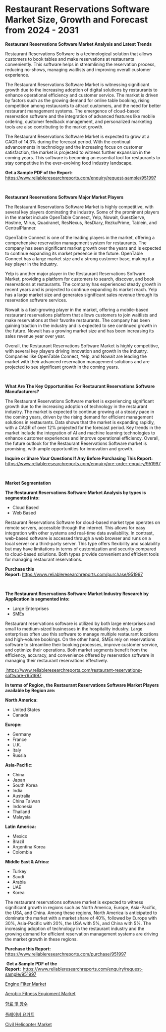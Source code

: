 <p><h1>Restaurant Reservations Software Market Size, Growth and Forecast from 2024 - 2031</h1></p><p><strong>Restaurant Reservations Software Market Analysis and Latest Trends</strong></p>
<p><p>Restaurant Reservations Software is a technological solution that allows customers to book tables and make reservations at restaurants conveniently. This software helps in streamlining the reservation process, reducing no-shows, managing waitlists and improving overall customer experience.</p><p>The Restaurant Reservations Software Market is witnessing significant growth due to the increasing adoption of digital solutions by restaurants to enhance operational efficiency and customer service. The market is driven by factors such as the growing demand for online table booking, rising competition among restaurants to attract customers, and the need for better restaurant management systems. The emergence of cloud-based reservation software and the integration of advanced features like mobile ordering, customer feedback management, and personalized marketing tools are also contributing to the market growth.</p><p>The Restaurant Reservations Software Market is expected to grow at a CAGR of 14.3% during the forecast period. With the continual advancements in technology and the increasing focus on customer satisfaction, the market is projected to witness further expansion in the coming years. This software is becoming an essential tool for restaurants to stay competitive in the ever-evolving food industry landscape.</p></p>
<p><strong>Get a Sample PDF of the Report:&nbsp;</strong> <a href="https://www.reliableresearchreports.com/enquiry/request-sample/951997">https://www.reliableresearchreports.com/enquiry/request-sample/951997</a></p>
<p>&nbsp;</p>
<p><strong>Restaurant Reservations Software Major Market Players</strong></p>
<p><p>The Restaurant Reservations Software Market is highly competitive, with several key players dominating the industry. Some of the prominent players in the market include OpenTable Connect, Yelp, Nowait, GuestServe, Hostme, Mirus, Quadranet, ResNexus, ResDiary, RezkuPrime, Tablein, and CentralPlanner.</p><p>OpenTable Connect is one of the leading players in the market, offering a comprehensive reservation management system for restaurants. The company has seen significant market growth over the years and is expected to continue expanding its market presence in the future. OpenTable Connect has a large market size and a strong customer base, making it a key player in the industry.</p><p>Yelp is another major player in the Restaurant Reservations Software Market, providing a platform for customers to search, discover, and book reservations at restaurants. The company has experienced steady growth in recent years and is projected to continue expanding its market reach. Yelp has a large market size and generates significant sales revenue through its reservation software services.</p><p>Nowait is a fast-growing player in the market, offering a mobile-based restaurant reservations platform that allows customers to join waitlists and make reservations at their favorite restaurants. The company has been gaining traction in the industry and is expected to see continued growth in the future. Nowait has a growing market size and has been increasing its sales revenue year over year.</p><p>Overall, the Restaurant Reservations Software Market is highly competitive, with several key players driving innovation and growth in the industry. Companies like OpenTable Connect, Yelp, and Nowait are leading the market with their advanced reservation management solutions and are projected to see significant growth in the coming years.</p></p>
<p>&nbsp;</p>
<p><strong>What Are The Key Opportunities For Restaurant Reservations Software Manufacturers?</strong></p>
<p><p>The Restaurant Reservations Software market is experiencing significant growth due to the increasing adoption of technology in the restaurant industry. The market is expected to continue growing at a steady pace in the coming years, driven by the rising demand for efficient management solutions in restaurants. Data shows that the market is expanding rapidly, with a CAGR of over 12% projected for the forecast period. Key trends in the market include the integration of AI and machine learning technologies to enhance customer experiences and improve operational efficiency. Overall, the future outlook for the Restaurant Reservations Software market is promising, with ample opportunities for innovation and growth.</p></p>
<p><strong>Inquire or Share Your Questions If Any Before Purchasing This Report:</strong> <a href="https://www.reliableresearchreports.com/enquiry/pre-order-enquiry/951997">https://www.reliableresearchreports.com/enquiry/pre-order-enquiry/951997</a></p>
<p>&nbsp;</p>
<p><strong>Market Segmentation</strong></p>
<p><strong>The Restaurant Reservations Software Market Analysis by types is segmented into:</strong></p>
<p><ul><li>Cloud Based</li><li>Web Based</li></ul></p>
<p><p>Restaurant Reservations Software for cloud-based market type operates on remote servers, accessible through the internet. This allows for easy integration with other systems and real-time data availability. In contrast, web-based software is accessed through a web browser and runs on a local server or a third-party server. This type offers flexibility and scalability but may have limitations in terms of customization and security compared to cloud-based solutions. Both types provide convenient and efficient tools for managing restaurant reservations.</p></p>
<p><strong>Purchase this Report:&nbsp;</strong><a href="https://www.reliableresearchreports.com/purchase/951997">https://www.reliableresearchreports.com/purchase/951997</a></p>
<p>&nbsp;</p>
<p><strong>The Restaurant Reservations Software Market Industry Research by Application is segmented into:</strong></p>
<p><ul><li>Large Enterprises</li><li>SMEs</li></ul></p>
<p><p>Restaurant reservations software is utilized by both large enterprises and small to medium-sized businesses in the hospitality industry. Large enterprises often use this software to manage multiple restaurant locations and high-volume bookings. On the other hand, SMEs rely on reservations software to streamline their booking processes, improve customer service, and optimize their operations. Both market segments benefit from the efficiency, accuracy, and convenience offered by reservation software in managing their restaurant reservations effectively.</p></p>
<p><a href="https://www.reliableresearchreports.com/restaurant-reservations-software-r951997">&nbsp;https://www.reliableresearchreports.com/restaurant-reservations-software-r951997</a></p>
<p><strong>In terms of Region, the Restaurant Reservations Software Market Players available by Region are:</strong></p>
<p>
    <p> <strong> North America: </strong>
        <ul>
            <li>United States</li>
            <li>Canada</li>
        </ul>
        </p> 
    <p> <strong> Europe: </strong>
        <ul>
            <li>Germany</li>
            <li>France</li>
            <li>U.K.</li>
            <li>Italy</li>
            <li>Russia</li>
        </ul>
        </p> 
    <p> <strong> Asia-Pacific: </strong>
        <ul>
            <li>China</li>
            <li>Japan</li>
            <li>South Korea</li>
            <li>India</li>
            <li>Australia</li>
            <li>China Taiwan</li>
            <li>Indonesia</li>
            <li>Thailand</li>
            <li>Malaysia</li>
        </ul>
        </p> 
    <p> <strong> Latin America: </strong>
        <ul>
            <li>Mexico</li>
            <li>Brazil</li>
            <li>Argentina Korea</li>
            <li>Colombia</li>
        </ul>
        </p> 
    <p> <strong> Middle East & Africa: </strong>
        <ul>
            <li>Turkey</li>
            <li>Saudi</li>
            <li>Arabia</li>
            <li>UAE</li>
            <li>Korea</li>
        </ul>
    </p>
    </p>
<p><p>The restaurant reservations software market is expected to witness significant growth in regions such as North America, Europe, Asia-Pacific, the USA, and China. Among these regions, North America is anticipated to dominate the market with a market share of 40%, followed by Europe with 30%, Asia-Pacific with 20%, the USA with 5%, and China with 5%. The increasing adoption of technology in the restaurant industry and the growing demand for efficient reservation management systems are driving the market growth in these regions.</p></p>
<p><strong>Purchase this Report: </strong><a href="https://www.reliableresearchreports.com/purchase/951997">https://www.reliableresearchreports.com/purchase/951997</a></p>
<p>&nbsp;<strong>Get a Sample PDF of the Report:&nbsp;&nbsp;</strong><a href="https://www.reliableresearchreports.com/enquiry/request-sample/951997">https://www.reliableresearchreports.com/enquiry/request-sample/951997</a></p>
<p><strong></strong></p>
<p><p><a href="https://medium.com/@natoshajacobsk69/global-engine-filter-market-size-is-expected-to-reach-at-a-cagr-of-11-and-this-report-covers-5a233946c024">Engine Filter Market</a></p><p><a href="https://github.com/ChiragRP21/Market-Research-Report-List-5/blob/main/aerobic-fitness-equipment-market.md">Aerobic Fitness Equipment Market</a></p><p><a href="https://github.com/TimmyMann6767/Market-Research-Report-List-3/blob/main/484858279721.md">향료 및 향수</a></p><p><a href="https://github.com/khytkeqagplkzqvh/Market-Research-Report-List-4/blob/main/487145079720.md">플레이버 요거트</a></p><p><a href="https://medium.com/@nedaaracarrol/insights-into-the-civil-helicopter-market-size-which-is-expanding-with-a-14-9-fc09a247964a">Civil Helicopter Market</a></p></p>